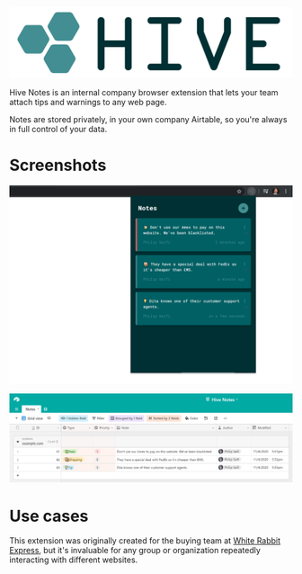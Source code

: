 ![Hive Notes](readme/logo.png)

Hive Notes is an internal company browser extension that lets your team attach tips and warnings to any web page.

Notes are stored privately, in your own company Airtable, so you're always in full control of your data.

# Screenshots

![Hive Notes Chrome Extension](readme/screenshot-1.png)

![Hive Notes Airtable](readme/screenshot-2.png)

# Use cases

This extension was originally created for the buying team at [White Rabbit Express](https://www.whiterabbitexpress.com/), but it's invaluable for any group or organization repeatedly interacting with different websites.
